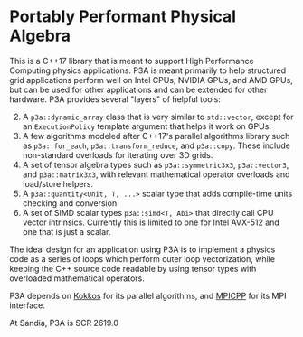 Portably Performant Physical Algebra
====================================

This is a C++17 library that is meant to support High Performance Computing physics applications.
P3A is meant primarily to help structured grid applications perform well on Intel CPUs, NVIDIA GPUs, and AMD GPUs, but can be used for other applications and can be extended for other hardware.
P3A provides several "layers" of helpful tools:

2. A `p3a::dynamic_array` class that is very similar to `std::vector`, except for an `ExecutionPolicy` template argument that helps it work on GPUs.
3. A few algorithms modeled after C++17's parallel algorithms library such as `p3a::for_each`, `p3a::transform_reduce`, and `p3a::copy`. These include non-standard overloads for iterating over 3D grids.
4. A set of tensor algebra types such as `p3a::symmetric3x3`, `p3a::vector3`, and `p3a::matrix3x3`, with relevant mathematical operator overloads and load/store helpers.
5. A `p3a::quantity<Unit, T, ...>` scalar type that adds compile-time units checking and conversion
6. A set of SIMD scalar types `p3a::simd<T, Abi>` that directly call CPU vector intrinsics. Currently this is limited to one for Intel AVX-512 and one that is just a scalar.

The ideal design for an application using P3A is to implement a physics code as a series of loops which perform outer loop vectorization, while keeping the C++ source code readable by using tensor types with overloaded mathematical operators.

P3A depends on [Kokkos](https://github.com/kokkos/kokkos) for its parallel algorithms,
and [MPICPP](https://github.com/sandialabs/mpicpp) for its MPI interface.

At Sandia, P3A is SCR 2619.0

